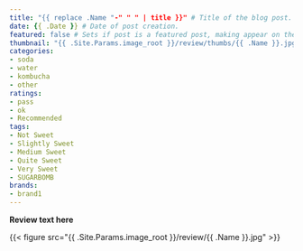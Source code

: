 ```yaml
---
title: "{{ replace .Name "-" " " | title }}" # Title of the blog post.
date: {{ .Date }} # Date of post creation.
featured: false # Sets if post is a featured post, making appear on the home page side bar.
thumbnail: "{{ .Site.Params.image_root }}/review/thumbs/{{ .Name }}.jpg" # Sets thumbnail image appearing inside card on homepage.
categories:
- soda
- water
- kombucha
- other
ratings:
- pass
- ok
- Recommended
tags:
- Not Sweet
- Slightly Sweet
- Medium Sweet
- Quite Sweet
- Very Sweet
- SUGARBOMB
brands:
- brand1
---
```


**Review text here**

{{< figure src="{{ .Site.Params.image_root }}/review/{{ .Name }}.jpg" >}}